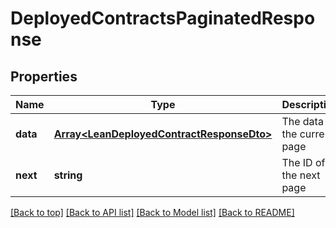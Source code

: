 # DeployedContractsPaginatedResponse

## Properties

|Name | Type | Description | Notes|
|------------ | ------------- | ------------- | -------------|
|**data** | [**Array&lt;LeanDeployedContractResponseDto&gt;**](LeanDeployedContractResponseDto.md) | The data of the current page | [default to undefined]|
|**next** | **string** | The ID of the next page | [optional] [default to undefined]|




[[Back to top]](#) [[Back to API list]](../../README.md#documentation-for-api-endpoints) [[Back to Model list]](../../README.md#documentation-for-models) [[Back to README]](../../README.md)
